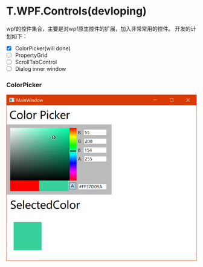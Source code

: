 # T.WPF.Controls(devloping)

wpf的控件集合，主要是对wpf原生控件的扩展，加入非常常用的控件。
开发的计划如下：

* [x] ColorPicker(will done)
* [ ] PropertyGrid
* [ ] ScrollTabControl 
* [ ] Dialog inner window 
 
 ### ColorPicker
![ColorPicker效果](docs/images/colorpicker.png)
